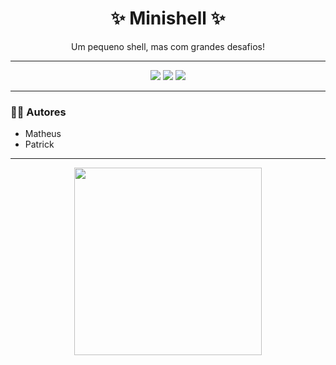 <h1 align="center">✨ Minishell ✨</h1>

<p align="center">Um pequeno shell, mas com grandes desafios!</p>

---

<p align="center">
  <img src="https://img.shields.io/badge/Language-C-blue?style=flat-square&logo=c" />
  <img src="https://img.shields.io/badge/Status-Em%20Desenvolvimento-orange?style=flat-square" />
  <img src="https://img.shields.io/badge/Project-42%20School-green?style=flat-square" />
</p>

---

### 👨‍💻 Autores
- Matheus  
- Patrick  

---

<p align="center">
  <img src="https://i.giphy.com/media/your_chosen_blue_terminal3.gif" width="300px" />
</p>
